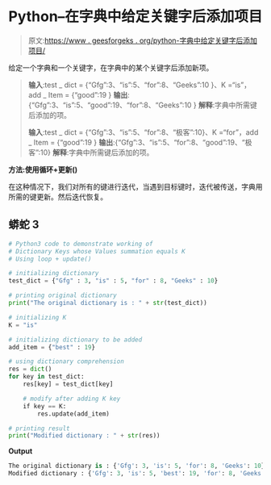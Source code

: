 # Python–在字典中给定关键字后添加项目

> 原文:[https://www . geesforgeks . org/python-字典中给定关键字后添加项目/](https://www.geeksforgeeks.org/python-add-item-after-given-key-in-dictionary/)

给定一个字典和一个关键字，在字典中的某个关键字后添加新项。

> **输入**:test _ dict = {“Gfg”:3、“is”:5、“for”:8、“Geeks”:10 }、K =“is”，add _ Item = {“good”:19 }
> **输出**:{“Gfg”:3、“is”:5、“good”:19、“for”:8、“Geeks”:10 }
> **解释**:字典中所需键后添加的项。
> 
> **输入**:test _ dict = {“Gfg”:3、“is”:5、“for”:8、“极客”:10}、K =“for”，add _ Item = {“good”:19 }
> **输出**:{“Gfg”:3、“is”:5、“for”:8、“good”:19、“极客”:10}
> **解释**:字典中所需键后添加的项。

**方法:使用循环+更新()**

在这种情况下，我们对所有的键进行迭代，当遇到目标键时，迭代被传送，字典用所需的键更新。然后迭代恢复。

## 蟒蛇 3

```py
# Python3 code to demonstrate working of 
# Dictionary Keys whose Values summation equals K 
# Using loop + update()

# initializing dictionary
test_dict = {"Gfg" : 3, "is" : 5, "for" : 8, "Geeks" : 10}

# printing original dictionary
print("The original dictionary is : " + str(test_dict))

# initializing K 
K = "is"

# initializing dictionary to be added 
add_item = {"best" : 19}

# using dictionary comprehension 
res = dict()
for key in test_dict:
    res[key] = test_dict[key]

    # modify after adding K key
    if key == K:
        res.update(add_item)

# printing result 
print("Modified dictionary : " + str(res)) 
```

**Output**

```py
The original dictionary is : {'Gfg': 3, 'is': 5, 'for': 8, 'Geeks': 10}
Modified dictionary : {'Gfg': 3, 'is': 5, 'best': 19, 'for': 8, 'Geeks': 10}

```